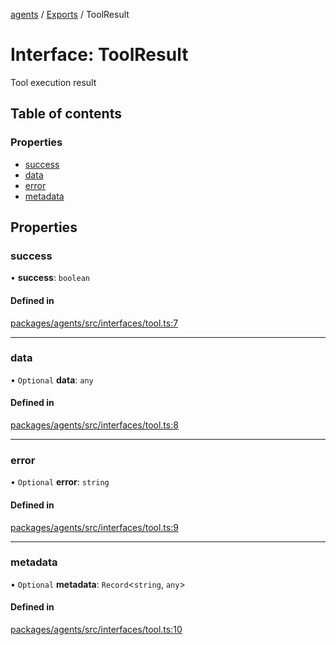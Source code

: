 <!-- 
 ⚠️  AUTO-GENERATED FILE - DO NOT EDIT MANUALLY
 This file is automatically generated by scripts/docs-generator.js
 To make changes, edit the source TypeScript files or update the generator script
-->

[agents](../../) / [Exports](../modules) / ToolResult

# Interface: ToolResult

Tool execution result

## Table of contents

### Properties

- [success](ToolResult#success)
- [data](ToolResult#data)
- [error](ToolResult#error)
- [metadata](ToolResult#metadata)

## Properties

### success

• **success**: `boolean`

#### Defined in

[packages/agents/src/interfaces/tool.ts:7](https://github.com/woojubb/robota/blob/1b62bb02b890c71ae884378577a1521b0f8628be/packages/agents/src/interfaces/tool.ts#L7)

___

### data

• `Optional` **data**: `any`

#### Defined in

[packages/agents/src/interfaces/tool.ts:8](https://github.com/woojubb/robota/blob/1b62bb02b890c71ae884378577a1521b0f8628be/packages/agents/src/interfaces/tool.ts#L8)

___

### error

• `Optional` **error**: `string`

#### Defined in

[packages/agents/src/interfaces/tool.ts:9](https://github.com/woojubb/robota/blob/1b62bb02b890c71ae884378577a1521b0f8628be/packages/agents/src/interfaces/tool.ts#L9)

___

### metadata

• `Optional` **metadata**: `Record`\<`string`, `any`\>

#### Defined in

[packages/agents/src/interfaces/tool.ts:10](https://github.com/woojubb/robota/blob/1b62bb02b890c71ae884378577a1521b0f8628be/packages/agents/src/interfaces/tool.ts#L10)
